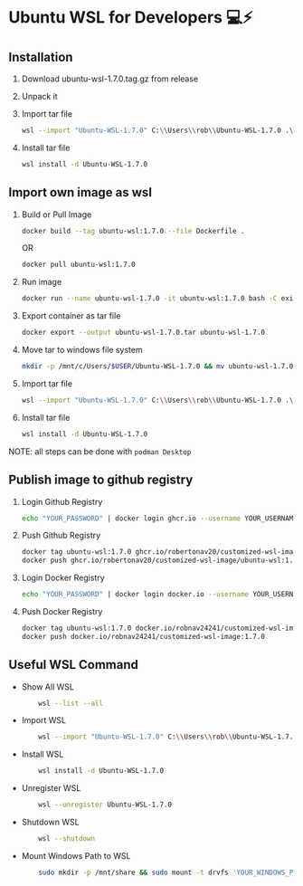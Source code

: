 # Ubuntu WSL for Developers :computer::zap:

## Installation

1. Download ubuntu-wsl-1.7.0.tag.gz from release
2. Unpack it
3. Import tar file

   ```bash
   wsl --import "Ubuntu-WSL-1.7.0" C:\\Users\\rob\\Ubuntu-WSL-1.7.0 .\\ubuntu-wsl-1.7.0.tar
   ```

4. Install tar file

   ```bash
   wsl install -d Ubuntu-WSL-1.7.0
   ```

## Import own image as wsl

1. Build or Pull Image

   ```bash
   docker build --tag ubuntu-wsl:1.7.0 --file Dockerfile .
   ```

   OR

   ```bash
   docker pull ubuntu-wsl:1.7.0
   ```

2. Run image

   ```bash
   docker run --name ubuntu-wsl-1.7.0 -it ubuntu-wsl:1.7.0 bash -C exit
   ```

3. Export container as tar file

   ```bash
   docker export --output ubuntu-wsl-1.7.0.tar ubuntu-wsl-1.7.0
   ```

4. Move tar to windows file system

   ```bash
   mkdir -p /mnt/c/Users/$USER/Ubuntu-WSL-1.7.0 && mv ubuntu-wsl-1.7.0.tar /mnt/c/Users/$USER/
   ```

5. Import tar file

   ```bash
   wsl --import "Ubuntu-WSL-1.7.0" C:\\Users\\rob\\Ubuntu-WSL-1.7.0 .\\ubuntu-wsl-1.7.0.tar
   ```

6. Install tar file

   ```bash
   wsl install -d Ubuntu-WSL-1.7.0
   ```

NOTE: all steps can be done with `podman Desktop`

## Publish image to github registry

1. Login Github Registry

   ```bash
   echo "YOUR_PASSWORD" | docker login ghcr.io --username YOUR_USERNAME --password-stdin
   ```

2. Push Github Registry

   ```bash
   docker tag ubuntu-wsl:1.7.0 ghcr.io/robertonav20/customized-wsl-image/ubuntu-wsl:1.7.0
   docker push ghcr.io/robertonav20/customized-wsl-image/ubuntu-wsl:1.7.0
   ```

3. Login Docker Registry

   ```bash
   echo "YOUR_PASSWORD" | docker login docker.io --username YOUR_USERNAME --password-stdin
   ```

4. Push Docker Registry

   ```bash
   docker tag ubuntu-wsl:1.7.0 docker.io/robnav24241/customized-wsl-image:1.7.0
   docker push docker.io/robnav24241/customized-wsl-image:1.7.0
   ```

## Useful WSL Command

- Show All WSL

  ```bash
      wsl --list --all
  ```

- Import WSL

  ```bash
      wsl --import "Ubuntu-WSL-1.7.0" C:\\Users\\rob\\Ubuntu-WSL-1.7.0 .\\ubuntu-wsl-1.7.0.tar
  ```

- Install WSL

  ```bash
      wsl install -d Ubuntu-WSL-1.7.0
  ```

- Unregister WSL

  ```bash
      wsl --unregister Ubuntu-WSL-1.7.0
  ```

- Shutdown WSL

  ```bash
      wsl --shutdown
  ```

- Mount Windows Path to WSL

  ```bash
      sudo mkdir -p /mnt/share && sudo mount -t drvfs 'YOUR_WINDOWS_PATH' /mnt/share
  ```
